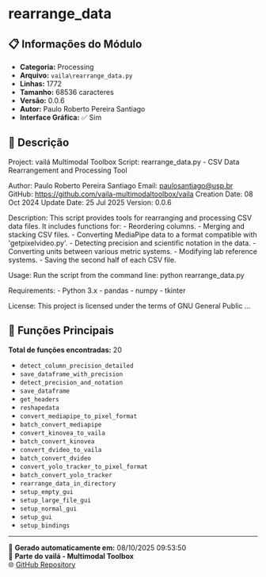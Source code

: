 # rearrange_data

## 📋 Informações do Módulo

- **Categoria:** Processing
- **Arquivo:** `vaila\rearrange_data.py`
- **Linhas:** 1772
- **Tamanho:** 68536 caracteres
- **Versão:** 0.0.6
- **Autor:** Paulo Roberto Pereira Santiago
- **Interface Gráfica:** ✅ Sim

## 📖 Descrição


Project: vailá Multimodal Toolbox
Script: rearrange_data.py - CSV Data Rearrangement and Processing Tool

Author: Paulo Roberto Pereira Santiago
Email: paulosantiago@usp.br
GitHub: https://github.com/vaila-multimodaltoolbox/vaila
Creation Date: 08 Oct 2024
Update Date: 25 Jul 2025
Version: 0.0.6

Description:
    This script provides tools for rearranging and processing CSV data files.
    It includes functions for:
    - Reordering columns.
    - Merging and stacking CSV files.
    - Converting MediaPipe data to a format compatible with 'getpixelvideo.py'.
    - Detecting precision and scientific notation in the data.
    - Converting units between various metric systems.
    - Modifying lab reference systems.
    - Saving the second half of each CSV file.

Usage:
    Run the script from the command line:
        python rearrange_data.py

Requirements:
    - Python 3.x
    - pandas
    - numpy
    - tkinter

License:
    This project is licensed under the terms of GNU General Public ...

## 🔧 Funções Principais

**Total de funções encontradas:** 20

- `detect_column_precision_detailed`
- `save_dataframe_with_precision`
- `detect_precision_and_notation`
- `save_dataframe`
- `get_headers`
- `reshapedata`
- `convert_mediapipe_to_pixel_format`
- `batch_convert_mediapipe`
- `convert_kinovea_to_vaila`
- `batch_convert_kinovea`
- `convert_dvideo_to_vaila`
- `batch_convert_dvideo`
- `convert_yolo_tracker_to_pixel_format`
- `batch_convert_yolo_tracker`
- `rearrange_data_in_directory`
- `setup_empty_gui`
- `setup_large_file_gui`
- `setup_normal_gui`
- `setup_gui`
- `setup_bindings`




---

📅 **Gerado automaticamente em:** 08/10/2025 09:53:50  
🔗 **Parte do vailá - Multimodal Toolbox**  
🌐 [GitHub Repository](https://github.com/vaila-multimodaltoolbox/vaila)
